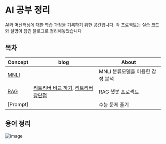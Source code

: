 # AI 공부 정리
AI와 머신러닝에 대한 학습 과정을 기록하기 위한 공간입니다.
각 프로젝트는 실습 코드와 설명이 담긴 블로그로 정리해놓았습니다
## 목차
| Concept | blog | About                |
| ------- | ---- | -------------------- |
| [MNLI](https://github.com/13urdock/aistudy/blob/main/MNLI/mnli.ipynb)    |  | MNLI 분류모델을 이용한 감정 분석 |
| [RAG](https://github.com/13urdock/aistudy/blob/main/RAG/rag.ipynb)     | [리트리버 비교 하기](https://velog.io/@l3urdock/RAG-%EB%A6%AC%ED%8A%B8%EB%A6%AC%EB%B2%84-%EB%B9%84%EA%B5%90%ED%95%98%EA%B8%B0), [리트리버 장단점](https://velog.io/@l3urdock/Retriever-%EC%9E%A5%EB%8B%A8%EC%A0%90) | RAG 챗봇 프로젝트          |
| [Prompt] || 수능 문제 풀기|

## 용어 정리
![image](https://github.com/user-attachments/assets/445fd46d-7f4b-4107-97c6-322fd56ed4e9)
